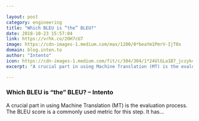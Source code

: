 ```yaml
---

layout: post
category: engineering
title: "Which BLEU is “the” BLEU?"
date: 2018-10-23 15:57:04
link: https://vrhk.co/2OH7cU7
image: https://cdn-images-1.medium.com/max/1200/0*beaYm1PmrV-IjT0x
domain: blog.inten.to
author: "Intento"
icon: https://cdn-images-1.medium.com/fit/c/304/304/1*24UlGLa1B7_jczyk4unpGA.png
excerpt: "A crucial part in using Machine Translation (MT) is the evaluation process. The BLEU score is a commonly used metric for this step. It has…"

---
```


### Which BLEU is “the” BLEU? – Intento

A crucial part in using Machine Translation (MT) is the evaluation process. The BLEU score is a commonly used metric for this step. It has…